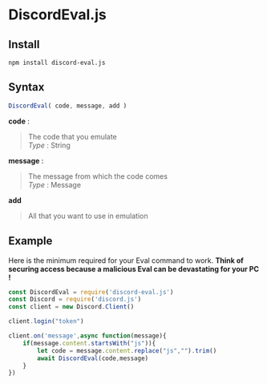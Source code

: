 
# DiscordEval.js

## Install

```
npm install discord-eval.js
```

## Syntax

```js
DiscordEval( code, message, add )
```

**code** :  

> The code that you emulate  
> *Type* : String  

**message** :  

> The message from which the code comes  
> *Type* : Message  

**add**  

> All that you want to use in emulation  

## Example

Here is the minimum required for your Eval command to work. **Think of securing access because a malicious Eval can be devastating for your PC !**

```js
const DiscordEval = require('discord-eval.js')
const Discord = require('discord.js')
const client = new Discord.Client()

client.login("token")

client.on('message',async function(message){
	if(message.content.startsWith("js")){
		let code = message.content.replace("js","").trim()
		await DiscordEval(code,message)
	}
})
```